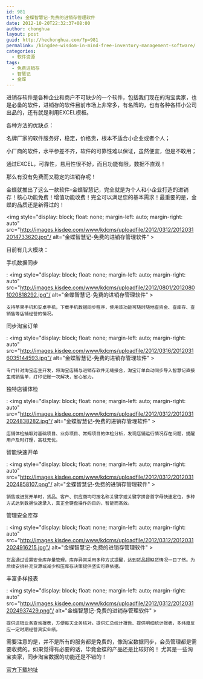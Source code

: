 ```yaml
---
id: 981
title: 金蝶智慧记-免费的进销存管理软件
date: 2012-10-20T22:32:37+08:00
author: chonghua
layout: post
guid: http://hechonghua.com/?p=981
permalink: /kingdee-wisdom-in-mind-free-inventory-management-software/
categories:
  - 软件资源
tags:
  - 免费进销存
  - 智慧记
  - 金蝶
---
```

进销存软件是各种企业和商户不可缺少的一个软件，包括我们现在的淘宝卖家，也是必备的软件，进销存的软件目前市场上非常多，有名牌的，也有各种各样小公司出品的，还有就是利用EXCEL模板。

各种方法的优缺点：

名牌厂家的软件服务好，稳定，价格贵，根本不适合小企业或者个人；

小厂商的软件，水平参差不齐，软件的可靠性难以保证，虽然便宜，但是不敢用；

通过EXCEL，可靠性，易用性很不好，而且功能有限，数据不直观！

那么有没有免费而又稳定的进销存呢！

<!--more-->

金蝶就推出了这么一款软件-金蝶智慧记，完全就是为个人和小企业打造的进销存！核心功能免费！增值功能收费！完全可以满足您的基本需求！最重要的是，金蝶的品质还是新得过的！

<img style="display: block; float: none; margin-left: auto; margin-right: auto" src="http://images.kisdee.com/www/kdcms/uploadfile/2012/0312/20120312014733620.jpg"/ alt="金蝶智慧记-免费的进销存管理软件" > 

目前有几大模块：

手机数据同步 </p> 


:   <img style="display: block; float: none; margin-left: auto; margin-right: auto" src="http://images.kisdee.com/www/kdcms/uploadfile/2012/0801/20120801020818292.jpg"/ alt="金蝶智慧记-免费的进销存管理软件" > 
    
    支持苹果手机和安卓手机，下载手机数据同步程序，使用该功能可随时随地查资金、查库存、查销售等店铺经营的情况。

同步淘宝订单 </p> 


:   <img style="display: block; float: none; margin-left: auto; margin-right: auto" src="http://images.kisdee.com/www/kdcms/uploadfile/2012/0316/20120316035144593.jpg"/ alt="金蝶智慧记-免费的进销存管理软件" > 
    
    专门针对淘宝店主开发，将淘宝店铺与进销存软件无缝接合，淘宝订单自动同步导入智慧记直接生成销售单，打印记账一次解决，省心省力。

独特店铺体检 </p> 


:   <img style="display: block; float: none; margin-left: auto; margin-right: auto" src="http://images.kisdee.com/www/kdcms/uploadfile/2012/0312/20120312024838282.jpg"/ alt="金蝶智慧记-免费的进销存管理软件" > 
    
    店铺体检抽取对基础项目、业务项目、常规项目的体检分析，发现店铺运行情况存在问题，提醒用户及时打理，高枕无忧。

智能快速开单 </p> 


:   <img style="display: block; float: none; margin-left: auto; margin-right: auto" src="http://images.kisdee.com/www/kdcms/uploadfile/2012/0312/20120312024858107.png"/ alt="金蝶智慧记-免费的进销存管理软件" > 
    
    销售或进货开单时，货品、客户、供应商均可按名称关键字或关键字拼音首字母快速定位，多种方式达到数据快速录入，真正全键盘操作的目的，智能而高效。

管理安全库存 </p> 


:   <img style="display: block; float: none; margin-left: auto; margin-right: auto" src="http://images.kisdee.com/www/kdcms/uploadfile/2012/0312/20120312024916215.jpg"/ alt="金蝶智慧记-免费的进销存管理软件" > 
    
    货品通过设置安全库存量管理，库存异常采用多种方式提醒，达到货品超缺货情况一目了然。为后续安排补充货源或减少积压库存决策提供坚实可靠依据。

丰富多样报表 </p> 


:   <img style="display: block; float: none; margin-left: auto; margin-right: auto" src="http://images.kisdee.com/www/kdcms/uploadfile/2012/0312/20120312024937429.png"/ alt="金蝶智慧记-免费的进销存管理软件" > 
    
    提供进销业务查询报表，方便每天业务核对。提供汇总统计报告、提供明细统计报表，多纬度反应一定时期经营真实业绩。

需要注意的是，并不是所有的服务都是免费的，像淘宝数据同步，会员管理都是需要收费的。如果觉得有必要的话，毕竟金蝶的产品还是比较好的！ 尤其是一些淘宝卖家，同步淘宝数据的功能还是不错的！ 

<a href="http://downloads.cmcloud.cn/net/zhj/zhj2011.exe" target="_blank">官方下载地址</a>